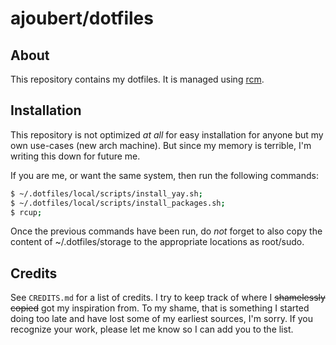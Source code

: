 # ajoubert/dotfiles

## About

This repository contains my dotfiles.
It is managed using [rcm](https://github.com/thoughtbot/rcm).

## Installation

This repository is not optimized _at all_ for easy installation for anyone
but my own use-cases (new arch machine). But since my memory is terrible,
I'm writing this down for future me.

If you are me, or want the same system, then run the following commands:

```bash
$ ~/.dotfiles/local/scripts/install_yay.sh;
$ ~/.dotfiles/local/scripts/install_packages.sh;
$ rcup;
```

Once the previous commands have been run, do _not_ forget to also copy the
content of ~/.dotfiles/storage to the appropriate locations as root/sudo.

## Credits

See `CREDITS.md` for a list of credits.
I try to keep track of where I ~~shamelessly copied~~ got my inspiration from.
To my shame, that is something I started doing too late and have lost some
of my earliest sources, I'm sorry. If you recognize your work, please let
me know so I can add you to the list.

